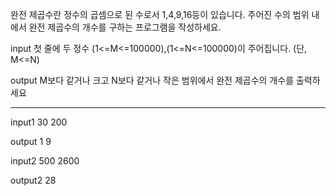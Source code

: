 <title>완전 제곱수</title>

완전 제곱수란 정수의 곱셈으로 된 수로서 1,4,9,16등이 있습니다.
주어진 수의 범위 내에서 완전 제곱수의 개수를 구하는 프로그램을 작성하세요.

input
첫 줄에 두 정수 (1<=M<=100000),(1<=N<=100000)이 주어집니다.
(단, M<=N)

output
M보다 같거나 크고 N보다 같거나 작은 범위에서 완전 제곱수의 개수를 출력하세요


---------
input1
30 200

output 1
9

input2
500 2600

output2
28
